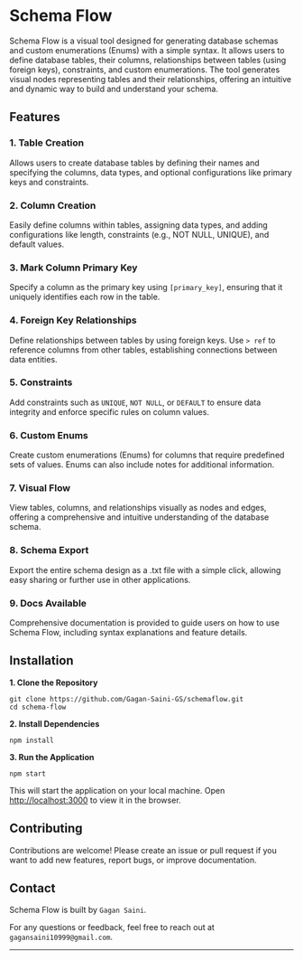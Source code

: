 # Schema Flow

Schema Flow is a visual tool designed for generating database schemas and custom enumerations (Enums) with a simple syntax. It allows users to define database tables, their columns, relationships between tables (using foreign keys), constraints, and custom enumerations. The tool generates visual nodes representing tables and their relationships, offering an intuitive and dynamic way to build and understand your schema.

## Features

### 1. Table Creation

Allows users to create database tables by defining their names and specifying the columns, data types, and optional configurations like primary keys and constraints.

### 2. Column Creation

Easily define columns within tables, assigning data types, and adding configurations like length, constraints (e.g., NOT NULL, UNIQUE), and default values.

### 3. Mark Column Primary Key

Specify a column as the primary key using `[primary_key]`, ensuring that it uniquely identifies each row in the table.

### 4. Foreign Key Relationships

Define relationships between tables by using foreign keys. Use `> ref` to reference columns from other tables, establishing connections between data entities.

### 5. Constraints

Add constraints such as `UNIQUE`, `NOT NULL`, or `DEFAULT` to ensure data integrity and enforce specific rules on column values.

### 6. Custom Enums

Create custom enumerations (Enums) for columns that require predefined sets of values. Enums can also include notes for additional information.

### 7. Visual Flow

View tables, columns, and relationships visually as nodes and edges, offering a comprehensive and intuitive understanding of the database schema.

### 8. Schema Export

Export the entire schema design as a .txt file with a simple click, allowing easy sharing or further use in other applications.

### 9. Docs Available

Comprehensive documentation is provided to guide users on how to use Schema Flow, including syntax explanations and feature details.

## Installation

**1. Clone the Repository**

```
git clone https://github.com/Gagan-Saini-GS/schemaflow.git
cd schema-flow
```

**2. Install Dependencies**

```
npm install
```

**3. Run the Application**

```
npm start
```

This will start the application on your local machine.
Open [http://localhost:3000](http://localhost:3000) to view it in the browser.

## Contributing

Contributions are welcome! Please create an issue or pull request if you want to add new features, report bugs, or improve documentation.

## Contact

Schema Flow is built by `Gagan Saini`.

For any questions or feedback, feel free to reach out at `gagansaini10999@gmail.com`.

---
